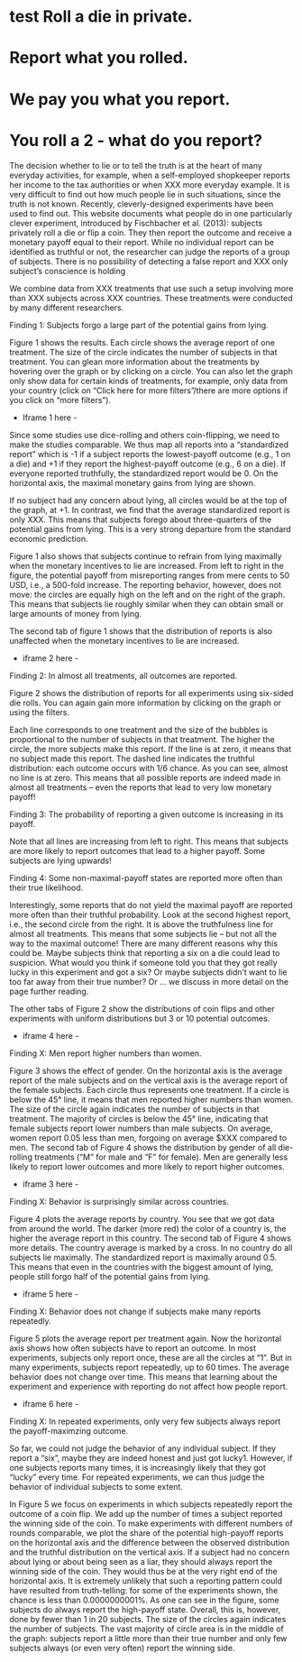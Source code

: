 # test Roll a die in private.
# Report what you rolled.
# We pay you what you report.
#
# You roll a 2 - what do you report?

The decision whether to lie or to tell the truth is at the heart of many everyday activities, for example, when a self-employed shopkeeper reports her income to the tax authorities or when XXX more everyday example. It is very difficult to find out how much people lie in such situations, since the truth is not known. Recently, cleverly-designed experiments have been used to find out. This website documents what people do in one particularly clever experiment, introduced by Fischbacher et al. (2013): subjects privately roll a die or flip a coin. They then report the outcome and receive a monetary payoff equal to their report. 
While no individual report can be identified as truthful or not, the researcher can judge the reports of a group of subjects. There is no possibility of detecting a false report and XXX only subject’s conscience is holding 

We combine data from XXX treatments that use such a setup involving more than XXX subjects across XXX countries. These treatments were conducted by many different researchers. 

Finding 1: Subjects forgo a large part of the potential gains from lying.



Figure 1 shows the results. Each circle shows the average report of one treatment. The size of the circle indicates the number of subjects in that treatment. You can glean more information about the treatments by hovering over the graph or by clicking on a circle. You can also let the graph only show data for certain kinds of treatments, for example, only data from your country (click on “Click here for more filters”/there are more options if you click on “more filters”).

- Iframe 1 here -

Since some studies use dice-rolling and others coin-flipping, we need to make the studies comparable. We thus map all reports into a “standardized report” which is -1 if a subject reports the lowest-payoff outcome (e.g., 1 on a die) and +1 if they report the highest-payoff outcome (e.g., 6 on a die). If everyone reported truthfully, the standardized report would be 0. On the horizontal axis, the maximal monetary gains from lying are shown.

If no subject had any concern about lying, all circles would be at the top of the graph, at +1. In contrast, we find that the average standardized report is only XXX. This means that subjects forego about three-quarters of the potential gains from lying. This is a very strong departure from the standard economic prediction. 

Figure 1 also shows that subjects continue to refrain from lying maximally when the monetary incentives to lie are increased. From left to right in the figure, the potential payoff from misreporting ranges from mere cents to 50 USD, i.e., a 500-fold increase. The reporting behavior, however, does not move: the circles are equally high on the left and on the right of the graph. This means that subjects lie roughly similar when they can obtain small or large amounts of money from lying. 

The second tab of figure 1 shows that the distribution of reports is also unaffected when the monetary incentives to lie are increased.

- iframe 2 here -

Finding 2: In almost all treatments, all outcomes are reported. 



Figure 2 shows the distribution of reports for all experiments using six-sided die rolls. You can again gain more information by clicking on the graph or using the filters. 

Each line corresponds to one treatment and the size of the bubbles is proportional to the number of subjects in that treatment. The higher the circle, the more subjects make this report. If the line is at zero, it means that no subject made this report. The dashed line indicates the truthful distribution: each outcome occurs with 1/6 chance. As you can see, almost no line is at zero. This means that all possible reports are indeed made in almost all treatments – even the reports that lead to very low monetary payoff! 


Finding 3: The probability of reporting a given outcome is increasing in its payoff.

Note that all lines are increasing from left to right. This means that subjects are more likely to report outcomes that lead to a higher payoff. Some subjects are lying upwards! 


Finding 4: Some non-maximal-payoff states are reported more often than their true likelihood.


Interestingly, some reports that do not yield the maximal payoff are reported more often than their truthful probability. Look at the second highest report, i.e., the second circle from the right. It is above the truthfulness line for almost all treatments. This means that some subjects lie – but not all the way to the maximal outcome! There are many different reasons why this could be. Maybe subjects think that reporting a six on a die could lead to suspicion. What would you think if someone told you that they got really lucky in this experiment and got a six? Or maybe subjects didn’t want to lie too far away from their true number? Or … we discuss in more detail on the page further reading. 

The other tabs of Figure 2 show the distributions of coin flips and other experiments with uniform distributions but 3 or 10 potential outcomes. 

- iframe 4 here - 


Finding X: Men report higher numbers than women.


Figure 3 shows the effect of gender. On the horizontal axis is the average report of the male subjects and on the vertical axis is the average report of the female subjects. Each circle thus represents one treatment. If a circle is below the 45° line, it means that men reported higher numbers than women. The size of the circle again indicates the number of subjects in that treatment. 
The majority of circles is below the 45° line, indicating that female subjects report lower numbers than male subjects. On average, women report 0.05 less than men, forgoing on average $XXX compared to men. The second tab of Figure 4 shows the distribution by gender of all die-rolling treatments (“M” for male and “F” for female). Men are generally less likely to report lower outcomes and more likely to report higher outcomes.



 - iframe 3 here - 



Finding X: Behavior is surprisingly similar across countries.

Figure 4 plots the average reports by country. You see that we got data from around the world. The darker (more red) the color of a country is, the higher the average report in this country. The second tab of Figure 4 shows more details. The country average is marked by a cross. In no country do all subjects lie maximally. The standardized report is maximally around 0.5. This means that even in the countries with the biggest amount of lying, people still forgo half of the potential gains from lying. 



- iframe 5 here - 

Finding X: Behavior does not change if subjects make many reports repeatedly. 

Figure 5 plots the average report per treatment again. Now the horizontal axis shows how often subjects have to report an outcome. In most experiments, subjects only report once, these are all the circles at “1”. But in many experiments, subjects report repeatedly, up to 60 times. The average behavior does not change over time. This means that learning about the experiment and experience with reporting do not affect how people report. 

- iframe 6 here - 


Finding X: In repeated experiments, only very few subjects always report the payoff-maximzing outcome.

So far, we could not judge the behavior of any individual subject. If they report a “six”, maybe they are indeed honest and just got lucky1. However, if one subjects reports many times, it is increasingly likely that they got “lucky” every time. For repeated experiments, we can thus judge the behavior of individual subjects to some extent. 

In Figure 5 we focus on experiments in which subjects repeatedly report the outcome of a coin flip. We add up the number of times a subject reported the winning side of the coin. To make experiments with different numbers of rounds comparable, we plot the share of the potential high-payoff reports on the horizontal axis and the difference between the observed distribution and the truthful distribution on the vertical axis. If a subject had no concern about lying or about being seen as a liar, they should always report the winning side of the coin. They would thus be at the very right end of the horizontal axis. It is extremely unlikely that such a reporting pattern could have resulted from truth-telling: for some of the experiments shown, the chance is less than 0.0000000001%. 
As one can see in the figure, some subjects do always report the high-payoff state. Overall, this is, however, done by fewer than 1 in 20 subjects. The size of the circles again indicates the number of subjects. The vast majority of circle area is in the middle of the graph: subjects report a little more than their true number and only few subjects always (or even very often) report the winning side. 


